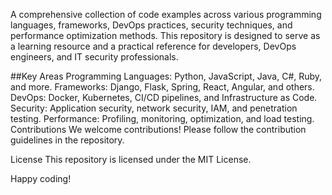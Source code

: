 A comprehensive collection of code examples across various programming languages, frameworks, DevOps practices, security techniques, and performance optimization methods. This repository is designed to serve as a learning resource and a practical reference for developers, DevOps engineers, and IT security professionals.

##Key Areas
Programming Languages: Python, JavaScript, Java, C#, Ruby, and more.
Frameworks: Django, Flask, Spring, React, Angular, and others.
DevOps: Docker, Kubernetes, CI/CD pipelines, and Infrastructure as Code.
Security: Application security, network security, IAM, and penetration testing.
Performance: Profiling, monitoring, optimization, and load testing.
Contributions
We welcome contributions! Please follow the contribution guidelines in the repository.

License
This repository is licensed under the MIT License.

Happy coding!
